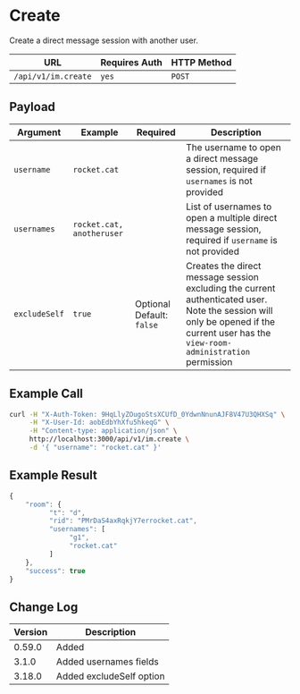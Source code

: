 # Create

Create a direct message session with another user.

| URL                 | Requires Auth | HTTP Method |
| ------------------- | ------------- | ----------- |
| `/api/v1/im.create` | `yes`         | `POST`      |

## Payload

| Argument      | Example                   | Required                  | Description                                                                                                                                                                         |
| ------------- | ------------------------- | ------------------------- | ----------------------------------------------------------------------------------------------------------------------------------------------------------------------------------- |
| `username`    | `rocket.cat`              |                           | The username to open a direct message session, required if `usernames` is not provided                                                                                              |
| `usernames`   | `rocket.cat, anotheruser` |                           | List of usernames to open a multiple direct message session, required if `username` is not provided                                                                                 |
| `excludeSelf` | `true`                    | Optional Default: `false` | Creates the direct message session excluding the current authenticated user. Note the session will only be opened if the current user has the `view-room-administration` permission |

## Example Call

```bash
curl -H "X-Auth-Token: 9HqLlyZOugoStsXCUfD_0YdwnNnunAJF8V47U3QHXSq" \
     -H "X-User-Id: aobEdbYhXfu5hkeqG" \
     -H "Content-type: application/json" \
     http://localhost:3000/api/v1/im.create \
     -d '{ "username": "rocket.cat" }'
```

## Example Result

```javascript
{
    "room": {
          "t": "d",
          "rid": "PMrDaS4axRqkjY7errocket.cat",
          "usernames": [
               "g1",
               "rocket.cat"
          ]
    },
    "success": true
}
```

## Change Log

| Version | Description              |
| ------- | ------------------------ |
| 0.59.0  | Added                    |
| 3.1.0   | Added usernames fields   |
| 3.18.0  | Added excludeSelf option |
